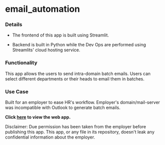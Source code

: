# email_automation

### Details

- The frontend of this app is built using
Streamlit. 

- Backend is built in Python while
the Dev Ops are performed using Streamlits' 
cloud hosting service.

### Functionality

This app allows the users to send intra-domain
batch emails. Users can select different departments or their heads to email them in batches.

### Use Case

Built for an employer to ease HR's workflow.
Employer's domain/mail-server was incompatible
with Outlook to generate batch emails.


**Click [here](https://share.streamlit.io/hussam95/email_automation/main/main.py) to view the web app.**

Disclaimer: Due permission has been taken from the employer before publishing this app. This app, or any file in its repository, doesn't leak any confidential information about the employer.
